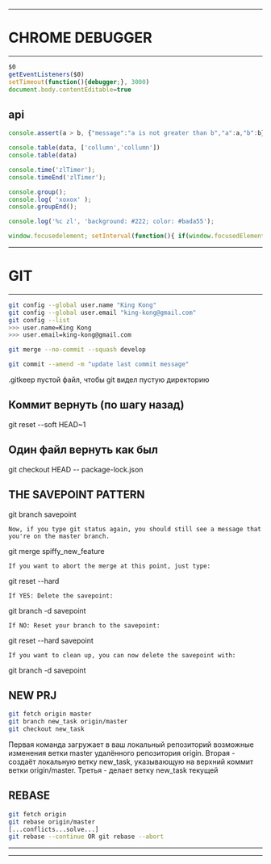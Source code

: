 ------------------------------------------------------
# CHROME DEBUGGER
------------------------------------------------------

```js
$0
getEventListeners($0)
setTimeout(function(){debugger;}, 3000)
document.body.contentEditable=true
```

## api

```js
console.assert(a > b, {"message":"a is not greater than b","a":a,"b":b});

console.table(data, ['collumn','collumn'])
console.table(data)

console.time('zlTimer');
console.timeEnd('zlTimer');

console.group();
console.log( 'xoxox' );
console.groupEnd();

console.log('%c zl', 'background: #222; color: #bada55');
```

```js // чтобы выводить в лог элементы, на которые в данный момент перешёл фокус:
window.focusedelement; setInterval(function(){ if(window.focusedElement != document.activeElement){window.focusedElement = document.activeElement; console.log(document.activeElement)}})
```

------------------------------------------------------
# GIT
------------------------------------------------------

```bash
git config --global user.name "King Kong"
git config --global user.email "king-kong@gmail.com"
git config --list
>>> user.name=King Kong
>>> user.email=king-kong@gmail.com

git merge --no-commit --squash develop

git commit --amend -m "update last commit message"
```

.gitkeep
    пустой файл, чтобы git видел пустую директорию

## Коммит вернуть (по шагу назад)

git reset --soft HEAD~1

## Один файл вернуть как был

git checkout HEAD -- package-lock.json


## THE SAVEPOINT PATTERN

git branch savepoint

    Now, if you type git status again, you should still see a message that you're on the master branch.

git merge spiffy_new_feature

    If you want to abort the merge at this point, just type:

git reset --hard

    If YES: Delete the savepoint:

git branch -d savepoint

    If NO: Reset your branch to the savepoint:

git reset --hard savepoint

    If you want to clean up, you can now delete the savepoint with:

git branch -d savepoint



## NEW PRJ

```bash
git fetch origin master
git branch new_task origin/master
git checkout new_task
```

Первая команда загружает в ваш локальный репозиторий возможные изменения ветки master удалённого репозитория origin.
Вторая - создаёт локальную ветку new_task, указывающую на верхний коммит ветки origin/master.
Третья - делает ветку new_task текущей

## REBASE

```bash
git fetch origin
git rebase origin/master
[...conflicts...solve...]
git rebase --continue OR git rebase --abort
```

------------------------------------------------------
------------------------------------------------------
